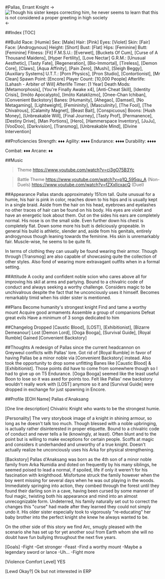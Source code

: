#Pallas, Errant Knight
->![Though his sister keeps correcting him, he never seems to learn that this is not considered a proper  greeting in high society](https://i.imgur.com/Ewbpovl.jpeg)<-

##Index
[TOC]

##Build
Race: [Humie]
Sex: [Male]
Hair: [Pink]
Eyes: [Violet]
Skin: [Fair]
Face: [Androgynous]
Height: [Short]
Bust: [Flat]
Hips: [Feminine]
Butt: [Feminine]
Fitness: [Fit]
F.M.S.U.: [Everwet], [Buckets Of Cum], [Curse of A Thousand Maidens], [Hyper Fertility], [Love Nectar]
G.R.M.: [Unusual Aesthetic], [Tasty Fate], [Regeneration], [Bio-Immortal], [Tireless], [Demon Core], [Claws], [Aqua Affinity], [Pain Zero], [Mushi], [Sleigh Beggy], [Auxiliary Systems]
U.T.T.: [Porn Physics], [Pron Studio], [Contortionist], [Mr Clean]
Spawn Point: [Encore]
Player Count: [10,000 People]
Afterlife: [Lahash - Arbiter of Will]
Afterlife Timer: [1 Year]
Death Mods: [Metamorphosis], [You're Finally Awake x4], [Anti-Cheat Skill], [Identity Crisis], [Imōto Apocalypto], [Imōto Kataklizmo], [Onee-Chan Ichiban], [Convenient Backstory]
Banes: [Humanity], [Ahegao], [Damsel], [No Metagaming], [Lightweight], [Femininity], [Masculinity], [The Fool], [The Chivalrous], [Calamity Magnet], [Beast Bait], [Conspicuous]
Boons: [Hush Money], [Unbreakable Will], [Final Journey], [Tasty Prof], [Permanence], [Destiny Drive], [Man Portions], [Hero], [Hammerspace Inventory], [JuJu], [VooDoo], [Darkvision], [Transmog], [Unbreakable Mind], [Divine Intervention]

##Proficiencies
Strength: ♦♦♦
Agility: ♦♦♦♦
Endurance: ♦♦♦♦
Durability: ♦♦♦♦

Combat: ♦♦♦
Arcane: ♦♦

##Music
>Theme
https://www.youtube.com/watch?v=ci3gO75B3Yc

>Battle Theme
https://www.youtube.com/watch?v=p1Q_595qu_A (Non-Duels)
https://www.youtube.com/watch?v=fZXxIIcxacQ (Duel)

##Appearance
Pallas stands approximately 151cm tall. Quite unusual for a humie, his hair is pink in color, reaches down to his hips and is usually kept in a single braid. Aside from the hair on his head, eyebrows and eyelashes no other traces of hair can be found on his body. His eyes are violet and have an energetic look about them. Out on the sides his ears are completely normal. His nose is on the small side. Even further down his chest is completely flat. Down some more his butt is deliciously gropeable. In general his build is athletic, slender and, aside from his genitals, entirely androgynous though leaning towards the feminine. His skin is unremarkably fair. Muscle-wise, he seems to be quite fit.

In terms of clothing they can usually be found wearing their armor. Though through [Transmog] are also capable of showcasing quite the collection of other styles. Also fond of wearing more extravagant outfits when in a formal setting.

##Attitude
A cocky and confident noble scion who cares above all for improving his skil at arms and partying.
Bound to a chivalric code of conduct and always seeking a worthy challenge.
Considers magic to be unchivalrous despite the fact that he unconciously uses it himself.
Becomes remarkably timid when his older sister is mentioned.

##Plans
Become humanity's strongest knight
Find and tame a worthy mount
Acquire good armaments
Assemble a group of companions
Defeat great evils
Have a minimum of 3 songs dedicated to him

##Changelog
Dropped [Caustic Blood], [LOST], [Exhibitionist], [Bizarre Demeanour]
Lost [Demon Lord], [Ooga Booga], [Survival Guide], [Royal Rumble]
Gained [Convenient Backstory]

##Thoughts
A redesign of Pallas since the current headcannon on Greyweul conflicts with Pallas' lore.
Got rid of [Royal Rumble] in favor of having Pallas be a minor noble via [Convenient Backstory] instead.
Also took the opportunity to drop some unfitting Banes like [Caustic Blood] & [Exhibitionist].
Those points did have to come from somewhere though so I had to give up on T5 Endurance.
[Ooga Booga] seemed like the least useful Boon to lose so it was axed for points too.
Felt like Pallas' new backstory wouldn't really work with [LOST] anymore so it and [Survival Guide] were dropped in exchange for just spawning in Encore.

##Profile
[EOH Name]
Pallas d'Anaksang

[One line description]
Chivalric Knight who wants to be the strongest humie.

[Personality]
The very storybook image of a knight in shining armour, so long as he doesn't talk too much.
Though blessed with a noble upbringing, is actually rather disinterested in proper etiquette.
Bound to a chivalric code of conduct and never tells a lie (knowingly, at least).
Often blunt and to the point but is willing to make exceptions for certain people.
Scoffs at magic and considers it underhanded and unworthy of a true knight.
Doesn't actually realize he unconciously uses his Arka for physical strengthening.

[Backstory]
Pallas d'Anaksang was born as the 4th son of a minor noble family from Arka Numidia and doted on frequently by his many siblings, he seemed poised to lead a normal, if spoiled, life if only it weren't for his fascination with knighthood. 
Misfortune struck the family however when the boy went missing for several days when he was out playing in the woods. 
Immediately springing into action, they combed through the forest until they found their darling son in a cave, having been cursed by some manner of foul magic, twisting both his appearance and mind into an almost unrecognizable form.
Undeterred, his family naturally set out to correct the changes this "curse" had made after they learned they could not simply undo it. His older sister especially took to vigorously "re-educating" her baby brother into the perfect knight she knew he always wanted to be.

On the other side of this story we find Arc, smugly pleased with the scenario she has set up for yet another soul from Earth whom she will no doubt have fun bullying throughout the next five years.

[Goals]
-Fight
-Get stronger
-Feast
-Find a worthy mount
-Maybe a legendary sword or lance
-Uh...
-Fight more

[Violence Comfort Level]
YES

[Lewd Okay?]
Ok but not interested in ERP

